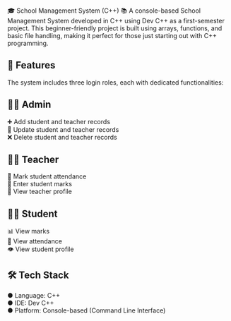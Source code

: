 🎓 School Management System (C++) 📚
A console-based School Management System developed in C++ using Dev C++ as a first-semester project. This beginner-friendly project is built using arrays, functions, and basic file handling, making it perfect for those just starting out with C++ programming.

🚀 Features
------------
The system includes three login roles, each with dedicated functionalities:

👨‍💼 Admin
---------
➕ Add student and teacher records  
🔄 Update student and teacher records  
❌ Delete student and teacher records  

👩‍🏫 Teacher
-----------
📝 Mark student attendance  
🧮 Enter student marks  
👤 View teacher profile

👨‍🎓 Student
-----------
📊 View marks  
📅 View attendance  
👁️ View student profile

🛠️ Tech Stack
--------------
● Language: C++  
● IDE: Dev C++  
● Platform: Console-based (Command Line Interface)
